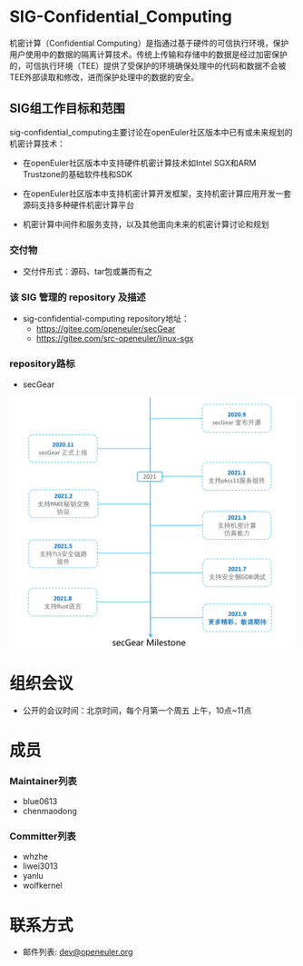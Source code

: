 # SIG-Confidential_Computing
机密计算（Confidential Computing）是指通过基于硬件的可信执行环境，保护用户使用中的数据的隔离计算技术。传统上传输和存储中的数据是经过加密保护的，可信执行环境（TEE）提供了受保护的环境确保处理中的代码和数据不会被TEE外部读取和修改，进而保护处理中的数据的安全。

## SIG组工作目标和范围

sig-confidential_computing主要讨论在openEuler社区版本中已有或未来规划的机密计算技术：

- 在openEuler社区版本中支持硬件机密计算技术如Intel SGX和ARM Trustzone的基础软件栈和SDK

- 在openEuler社区版本中支持机密计算开发框架，支持机密计算应用开发一套源码支持多种硬件机密计算平台

- 机密计算中间件和服务支持，以及其他面向未来的机密计算讨论和规划

### 交付物
   - 交付件形式：源码、tar包或兼而有之

### 该 SIG 管理的 repository 及描述
- sig-confidential-computing repository地址：
  - https://gitee.com/openeuler/secGear
  - https://gitee.com/src-openeuler/linux-sgx

### repository路标

- secGear
<img src="secGear_milestone.png" alt="secGear" style="zoom:80%;" />

# 组织会议

- 公开的会议时间：北京时间，每个月第一个周五 上午，10点~11点

# 成员

### Maintainer列表

- blue0613
- chenmaodong

### Committer列表

- whzhe
- liwei3013
- yanlu
- wolfkernel

# 联系方式
- 邮件列表: dev@openeuler.org
